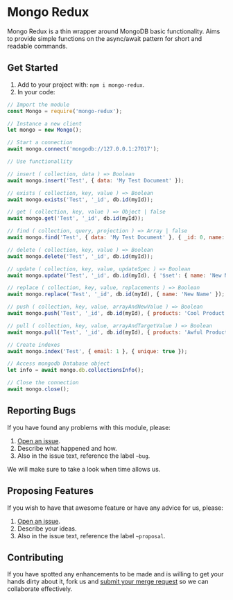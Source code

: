 
# Mongo Redux

Mongo Redux is a thin wrapper around MongoDB basic functionality. Aims to provide
simple functions on the async/await pattern for short and readable commands.

## Get Started
1. Add to your project with: `npm i mongo-redux`.
2. In your code:

```js
// Import the module
const Mongo = require('mongo-redux');

// Instance a new client
let mongo = new Mongo();

// Start a connection
await mongo.connect('mongodb://127.0.0.1:27017');

// Use functionallity

// insert ( collection, data ) => Boolean
await mongo.insert('Test', { data: 'My Test Document' });

// exists ( collection, key, value ) => Boolean
await mongo.exists('Test', '_id', db.id(myId));

// get ( collection, key, value ) => Object | false
await mongo.get('Test', '_id', db.id(myId));

// find ( collection, query, projection ) => Array | false
await mongo.find('Test', { data: 'My Test Document' }, { _id: 0, name: 1 });

// delete ( collection, key, value ) => Boolean
await mongo.delete('Test', '_id', db.id(myId));

// update ( collection, key, value, updateSpec ) => Boolean
await mongo.update('Test', '_id', db.id(myId), { '$set': { name: 'New Name' } });

// replace ( collection, key, value, replacements ) => Boolean
await mongo.replace('Test', '_id', db.id(myId), { name: 'New Name' });

// push ( collection, key, value, arrayAndNewValue ) => Boolean
await mongo.push('Test', '_id', db.id(myId), { products: 'Cool Product 17' });

// pull ( collection, key, value, arrayAndTargetValue ) => Boolean
await mongo.pull('Test', '_id', db.id(myId), { products: 'Awful Product 16' });

// Create indexes
await mongo.index('Test', { email: 1 }, { unique: true });

// Access mongodb Database object
let info = await mongo.db.collectionsInfo();

// Close the connection
await mongo.close();
```

## Reporting Bugs
If you have found any problems with this module, please:

1. [Open an issue](https://gitlab.com/GCSBOSS/mongo-redux/issues/new).
2. Describe what happened and how.
3. Also in the issue text, reference the label `~bug`.

We will make sure to take a look when time allows us.

## Proposing Features
If you wish to have that awesome feature or have any advice for us, please:
1. [Open an issue](https://gitlab.com/GCSBOSS/mongo-redux/issues/new).
2. Describe your ideas.
3. Also in the issue text, reference the label `~proposal`.

## Contributing
If you have spotted any enhancements to be made and is willing to get your hands dirty about it, fork us and [submit your merge request](https://gitlab.com/GCSBOSS/mongo-redux/merge_requests/new) so we can collaborate effectively.
